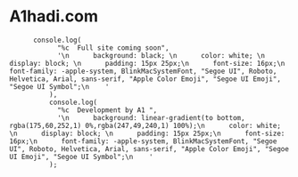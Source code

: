 # A1hadi.com

          console.log(
                "%c  Full site coming soon",
                '\n      background: black; \n      color: white; \n      display: block; \n      padding: 15px 25px;\n      font-size: 16px;\n      font-family: -apple-system, BlinkMacSystemFont, "Segoe UI", Roboto, Helvetica, Arial, sans-serif, "Apple Color Emoji", "Segoe UI Emoji", "Segoe UI Symbol";\n    '
              ),
              console.log(
                "%c  Development by A1 ",
                '\n      background: linear-gradient(to bottom, rgba(175,60,252,1) 0%,rgba(247,49,240,1) 100%);\n      color: white; \n      display: block; \n      padding: 15px 25px;\n      font-size: 16px;\n      font-family: -apple-system, BlinkMacSystemFont, "Segoe UI", Roboto, Helvetica, Arial, sans-serif, "Apple Color Emoji", "Segoe UI Emoji", "Segoe UI Symbol";\n    '
              );

